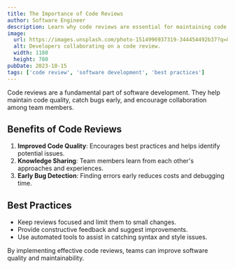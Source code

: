 ```yaml
---
title: The Importance of Code Reviews
author: Software Engineer
description: Learn why code reviews are essential for maintaining code quality and improving collaboration.
image:
  url: https://images.unsplash.com/photo-1514996937319-344454492b37?q=80&w=1170&auto=format&fit=crop&ixlib=rb-4.0.3&ixid=M3wxMjA3fDB8MHxwaG90by1wYWdlfHx8fGVufDB8fHx8fA%3D%3D
  alt: Developers collaborating on a code review.
  width: 1180
  height: 780
pubDate: 2023-10-15
tags: ['code review', 'software development', 'best practices']
---
```


Code reviews are a fundamental part of software development. They help maintain code quality, catch bugs early, and encourage collaboration among team members.

## Benefits of Code Reviews

1. **Improved Code Quality**: Encourages best practices and helps identify potential issues.
2. **Knowledge Sharing**: Team members learn from each other's approaches and experiences.
3. **Early Bug Detection**: Finding errors early reduces costs and debugging time.

## Best Practices

- Keep reviews focused and limit them to small changes.
- Provide constructive feedback and suggest improvements.
- Use automated tools to assist in catching syntax and style issues.

By implementing effective code reviews, teams can improve software quality and maintainability.
